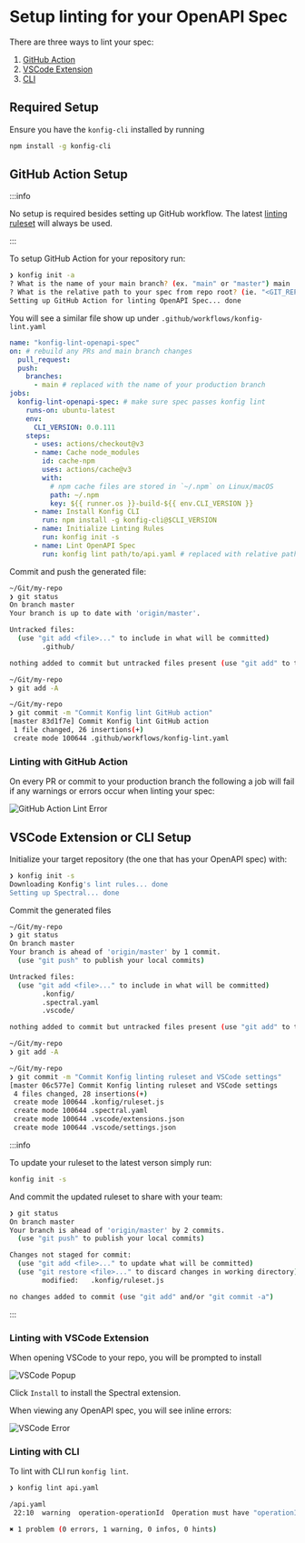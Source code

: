 # Setup linting for your OpenAPI Spec

There are three ways to lint your spec:

1. [GitHub Action](setup-linting#github-action-setup)
2. [VSCode Extension](setup-linting#vscode-extension-or-cli-setup)
3. [CLI](setup-linting#vscode-extension-or-cli-setup)

## Required Setup

Ensure you have the `konfig-cli` installed by running

```bash
npm install -g konfig-cli
```

## GitHub Action Setup

:::info

No setup is required besides setting up GitHub workflow. The latest [linting ruleset](https://www.npmjs.com/package/konfig-spectral-ruleset) will always be used.

:::

To setup GitHub Action for your repository run:

```bash
❯ konfig init -a
? What is the name of your main branch? (ex. "main" or "master") main
? What is the relative path to your spec from repo root? (ie. "<GIT_REPO>/path/to/api.yaml") api.yaml
Setting up GitHub Action for linting OpenAPI Spec... done
```

You will see a similar file show up under `.github/workflows/konfig-lint.yaml`

```yaml
name: "konfig-lint-openapi-spec"
on: # rebuild any PRs and main branch changes
  pull_request:
  push:
    branches:
      - main # replaced with the name of your production branch
jobs:
  konfig-lint-openapi-spec: # make sure spec passes konfig lint
    runs-on: ubuntu-latest
    env:
      CLI_VERSION: 0.0.111
    steps:
      - uses: actions/checkout@v3
      - name: Cache node_modules
        id: cache-npm
        uses: actions/cache@v3
        with:
          # npm cache files are stored in `~/.npm` on Linux/macOS
          path: ~/.npm
          key: ${{ runner.os }}-build-${{ env.CLI_VERSION }}
      - name: Install Konfig CLI
        run: npm install -g konfig-cli@$CLI_VERSION
      - name: Initialize Linting Rules
        run: konfig init -s
      - name: Lint OpenAPI Spec
        run: konfig lint path/to/api.yaml # replaced with relative path to your OpenAPI Spec
```

Commit and push the generated file:

```bash
~/Git/my-repo
❯ git status
On branch master
Your branch is up to date with 'origin/master'.

Untracked files:
  (use "git add <file>..." to include in what will be committed)
        .github/

nothing added to commit but untracked files present (use "git add" to track)

~/Git/my-repo
❯ git add -A

~/Git/my-repo
❯ git commit -m "Commit Konfig lint GitHub action"
[master 83d1f7e] Commit Konfig lint GitHub action
 1 file changed, 26 insertions(+)
 create mode 100644 .github/workflows/konfig-lint.yaml
```

### Linting with GitHub Action

On every PR or commit to your production branch the following a job will
fail if any warnings or errors occur when linting your spec:

![GitHub Action Lint Error](/img/github-action-lint-error.png)

## VSCode Extension or CLI Setup

Initialize your target repository (the one that has your OpenAPI spec) with:

```bash
❯ konfig init -s
Downloading Konfig's lint rules... done
Setting up Spectral... done
```

Commit the generated files

```bash
~/Git/my-repo
❯ git status
On branch master
Your branch is ahead of 'origin/master' by 1 commit.
  (use "git push" to publish your local commits)

Untracked files:
  (use "git add <file>..." to include in what will be committed)
        .konfig/
        .spectral.yaml
        .vscode/

nothing added to commit but untracked files present (use "git add" to track)

~/Git/my-repo
❯ git add -A

~/Git/my-repo
❯ git commit -m "Commit Konfig linting ruleset and VSCode settings"
[master 06c577e] Commit Konfig linting ruleset and VSCode settings
 4 files changed, 28 insertions(+)
 create mode 100644 .konfig/ruleset.js
 create mode 100644 .spectral.yaml
 create mode 100644 .vscode/extensions.json
 create mode 100644 .vscode/settings.json
```

:::info

To update your ruleset to the latest verson simply run:

```bash
konfig init -s
```

And commit the updated ruleset to share with your team:

```bash
❯ git status
On branch master
Your branch is ahead of 'origin/master' by 2 commits.
  (use "git push" to publish your local commits)

Changes not staged for commit:
  (use "git add <file>..." to update what will be committed)
  (use "git restore <file>..." to discard changes in working directory)
        modified:   .konfig/ruleset.js

no changes added to commit (use "git add" and/or "git commit -a")
```

:::

### Linting with VSCode Extension

When opening VSCode to your repo, you will be prompted to install

![VSCode Popup](/img/vscode-popup.png)

Click `Install` to install the Spectral extension.

When viewing any OpenAPI spec, you will see inline errors:

![VSCode Error](/img/vscode-lint-error.png)

### Linting with CLI

To lint with CLI run `konfig lint`.

```bash
❯ konfig lint api.yaml

/api.yaml
 22:10  warning  operation-operationId  Operation must have "operationId" for generated SDK method names.  paths./pet.post

✖ 1 problem (0 errors, 1 warning, 0 infos, 0 hints)
```
